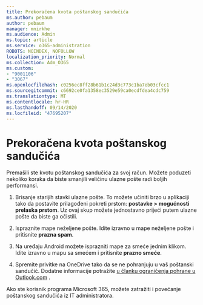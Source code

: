 ```yaml
---
title: Prekoračena kvota poštanskog sandučića
ms.author: pebaum
author: pebaum
manager: mnirkhe
ms.audience: Admin
ms.topic: article
ms.service: o365-administration
ROBOTS: NOINDEX, NOFOLLOW
localization_priority: Normal
ms.collection: Adm_O365
ms.custom:
- "9001106"
- "3067"
ms.openlocfilehash: c0256ec8ff28b61b1c24d3c773c1ba7eb03cfcc1
ms.sourcegitcommit: c6692ce0fa1358ec3529e59ca0ecdfdea4cdc759
ms.translationtype: MT
ms.contentlocale: hr-HR
ms.lasthandoff: 09/14/2020
ms.locfileid: "47695207"
---
```

# <a name="mailbox-quota-exceeded"></a>Prekoračena kvota poštanskog sandučića

Premašili ste kvotu poštanskog sandučića za svoj račun. Možete poduzeti nekoliko koraka da biste smanjili veličinu ulazne pošte radi boljih performansi.

1. Brisanje starijih stavki ulazne pošte. To možete učiniti brzo u aplikaciji tako da postavite prilagođeni pokreti prstom: **postavke > mogućnosti prelaska prstom**. Uz ovaj skup možete jednostavno prijeći putem ulazne pošte da biste ga očistili.

2. Ispraznite mape neželjene pošte. Idite izravno u mape neželjene pošte i pritisnite **prazna spam**.

3. Na uređaju Android možete isprazniti mape za smeće jednim klikom. Idite izravno u mapu sa smećem i pritisnite **prazno smeće**. 

4. Spremite privitke na OneDrive tako da se ne pohranjuju u vaš poštanski sandučić. Dodatne informacije potražite [u članku ograničenja pohrane u Outlook.com](https://support.office.com/article/storage-limits-in-outlook-com-7ac99134-69e5-4619-ac0b-2d313bba5e9e) . 

Ako ste korisnik programa Microsoft 365, možete zatražiti i povećanje poštanskog sandučića iz IT administratora.